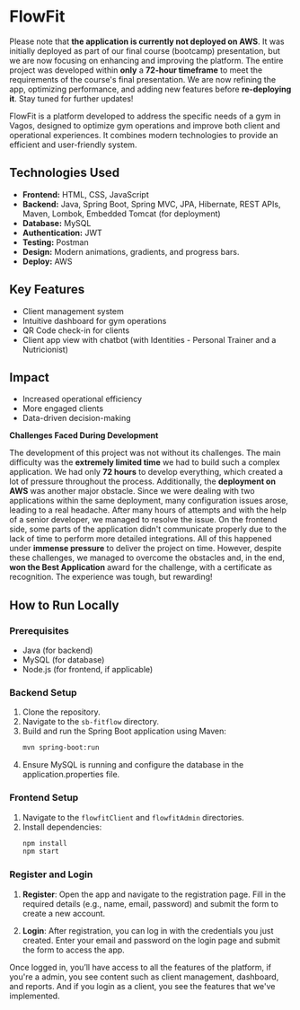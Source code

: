 # FlowFit

Please note that **the application is currently not deployed on AWS**. It was initially deployed as part of our final course (bootcamp) presentation, but we are now focusing on enhancing and improving the platform. The entire project was developed within **only** a **72-hour timeframe** to meet the requirements of the course's final presentation. We are now refining the app, optimizing performance, and adding new features before **re-deploying it**. Stay tuned for further updates!

FlowFit is a platform developed to address the specific needs of a gym in Vagos, designed to optimize gym operations and improve both client and operational experiences. It combines modern technologies to provide an efficient and user-friendly system.

## Technologies Used
- **Frontend:** HTML, CSS, JavaScript
- **Backend:** Java, Spring Boot, Spring MVC, JPA, Hibernate, REST APIs, Maven, Lombok, Embedded Tomcat (for deployment)
- **Database:** MySQL
- **Authentication:** JWT
- **Testing:** Postman
- **Design:** Modern animations, gradients, and progress bars.
- **Deploy:** AWS

## Key Features
- Client management system
- Intuitive dashboard for gym operations
- QR Code check-in for clients
- Client app view with chatbot (with Identities - Personal Trainer and a Nutricionist)

## Impact
- Increased operational efficiency
- More engaged clients
- Data-driven decision-making

**Challenges Faced During Development**

The development of this project was not without its challenges. The main difficulty was the **extremely limited time** we had to build such a complex application. We had only **72 hours** to develop everything, which created a lot of pressure throughout the process. Additionally, the **deployment on AWS** was another major obstacle. Since we were dealing with two applications within the same deployment, many configuration issues arose, leading to a real headache. After many hours of attempts and with the help of a senior developer, we managed to resolve the issue. On the frontend side, some parts of the application didn't communicate properly due to the lack of time to perform more detailed integrations. All of this happened under **immense pressure** to deliver the project on time. However, despite these challenges, we managed to overcome the obstacles and, in the end, **won the Best Application** award for the challenge, with a certificate as recognition. The experience was tough, but rewarding!


## How to Run Locally

### Prerequisites
- Java (for backend)
- MySQL (for database)
- Node.js (for frontend, if applicable)

### Backend Setup
1. Clone the repository.
2. Navigate to the `sb-fitflow` directory.
3. Build and run the Spring Boot application using Maven:
   ```bash
   mvn spring-boot:run
4. Ensure MySQL is running and configure the database in the application.properties file.

### Frontend Setup
1. Navigate to the `flowfitClient` and `flowfitAdmin` directories.
2. Install dependencies:
   ```bash
   npm install
   npm start

### Register and Login

1. **Register**: Open the app and navigate to the registration page. Fill in the required details (e.g., name, email, password) and submit the form to create a new account.

2. **Login**: After registration, you can log in with the credentials you just created. Enter your email and password on the login page and submit the form to access the app.

Once logged in, you’ll have access to all the features of the platform, if you're a admin, you see content such as client management, dashboard, and reports. And if you login as a client, you see the features that we've implemented.

